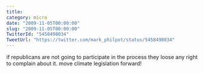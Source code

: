 ```yaml
---
title: 
category: micro
date: "2009-11-05T00:00:00"
slug: "2009-11-05T00:00:00"
TwitterId: "5458498034"
TweetUrl: "https://twitter.com/mark_philpot/status/5458498034"
---
```


if republicans are not going to participate in the process they loose any right
to complain about it. move climate legislation forward!
